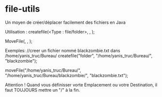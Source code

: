 # file-utils
Un moyen de créer/déplacer facilement des fichiers en Java

Utilisation : 
createfile(<Type : file/folder>, <Emplacement>, <Nom>);

MoveFile(<Emplacement>, <Destination>, <Nom>);

Exemples:
//creer un fichier nommé blackzombie.txt dans /home/yanis_truc/Bureau/
createfile("folder", "/home/yanis_truc/Bureau/", "blackzombie");

moveFile("/home/yanis_truc/Bureau/", "/home/yanis_truc/Bureau/blackzombie/", "blackzombie.txt");

Attention ! Quand vous définisser vorte Emplacement ou votre Destination, il faut TOUJOURS mettre un "/" à la fin.

